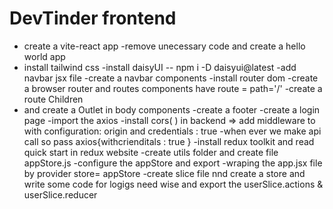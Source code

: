 # DevTinder frontend




- create a vite-react app
-remove unecessary code and create a hello world app
- install tailwind css
-install daisyUI -- npm i -D daisyui@latest
-add navbar jsx file 
-create a navbar components
-install router dom 
-create a browser router and routes components have route = path='/' 
-create a route Children 
- and create a Outlet in body components
-create a footer
-create a login page
-import the axios 
-install cors( ) in backend => add middleware to with configuration: origin and credentials : true
-when ever we make api call so pass axios{withcrienditals : true } 
-install redux toolkit and read quick start in redux website
-create utils folder and create file appStore.js
-configure the appStore and export
-wraping the app.jsx file by provider store= appStore
-create slice file nnd create a store and write some code for logigs need wise and export the userSlice.actions & userSlice.reducer